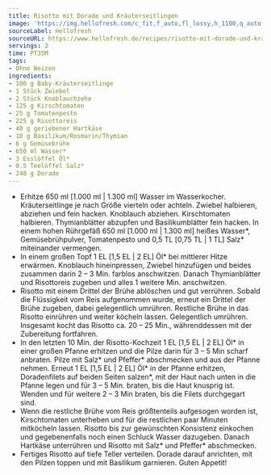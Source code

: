 ```yaml
---
title: Risotto mit Dorade und Kräuterseitlingen
image: 'https://img.hellofresh.com/c_fit,f_auto,fl_lossy,h_1100,q_auto,w_2600/hellofresh_s3/image/risotto-mit-dorade-und-krauterseitlingen-33d0de07.jpg'
sourceLabel: Hellofresh
sourceURL: https://www.hellofresh.de/recipes/risotto-mit-dorade-und-krauterseitlingen-630cb737ad10eec5c00af5ad
servings: 2
time: PT35M
tags:
- Ohne Weizen
ingredients:
- 100 g Baby-Kräuterseitlinge
- 1 Stück Zwiebel
- 2 Stück Knoblauchzehe
- 125 g Kirschtomaten
- 25 g Tomatenpesto
- 225 g Risottoreis
- 40 g geriebener Hartkäse
- 10 g Basilikum/Rosmarin/Thymian
- 6 g Gemüsebrühe
- 650 ml Wasser*
- 3 Esslöffel Öl*
- 0.5 Teelöffel Salz*
- 240 g Dorade
---
```


- Erhitze 650 ml [1.000 ml | 1.300 ml] Wasser im Wasserkocher. Kräuterseitlinge je nach Größe vierteln oder achteln.  Zwiebel halbieren, abziehen und fein hacken.  Knoblauch abziehen.  Kirschtomaten halbieren.  Thymianblätter abzupfen und Basilikumblätter fein hacken.  In einem hohen Rührgefäß 650 ml [1.000 ml | 1.300 ml] heißes Wasser\*, Gemüsebrühpulver, Tomatenpesto und 0,5 TL [0,75 TL | 1 TL] Salz\* miteinander vermengen.
- In einem großen Topf 1 EL [1,5 EL | 2 EL] Öl\* bei mittlerer Hitze erwärmen. Knoblauch hineinpressen, Zwiebel hinzufügen und beides zusammen darin 2 – 3 Min. farblos anschwitzen.  Danach Thymianblätter und Risottoreis zugeben und alles 1 weitere Min. anschwitzen.
- Risotto mit einem Drittel der Brühe ablöschen und gut verrühren. Sobald die Flüssigkeit vom Reis aufgenommen wurde, erneut ein Drittel der Brühe zugeben, dabei gelegentlich umrühren. Restliche Brühe in das Risotto einrühren und weiter köcheln lassen. Gelegentlich umrühren.  Insgesamt kocht das Risotto ca. 20 – 25 Min., währenddessen mit der Zubereitung fortfahren.
- In den letzten 10 Min. der Risotto-Kochzeit 1 EL [1,5 EL | 2 EL] Öl\* in einer großen Pfanne erhitzen und die Pilze darin für 3 – 5 Min scharf anbraten. Pilze mit Salz\* und Pfeffer\* abschmecken und aus der Pfanne nehmen.  Erneut 1 EL [1,5 EL | 2 EL] Öl\* in der Pfanne erhitzen, Doradenfilets auf beiden Seiten salzen\*, mit der Haut nach unten in die Pfanne legen und für 3 – 5 Min. braten, bis die Haut knusprig ist. Wenden und für weitere 2 – 3 Min braten, bis die Filets durchgegart sind.
- Wenn die restliche Brühe vom Reis größtenteils aufgesogen worden ist, Kirschtomaten unterheben und für die restlichen paar Minuten mitköcheln lassen. Risotto bis zur gewünschten Konsistenz einkochen und gegebenenfalls noch einen Schluck Wasser dazugeben.  Danach Hartkäse unterrühren und Risotto mit Salz\* und Pfeffer\* abschmecken.
- Fertiges Risotto auf tiefe Teller verteilen. Dorade darauf anrichten, mit den Pilzen toppen und mit Basilikum garnieren.  Guten Appetit!
